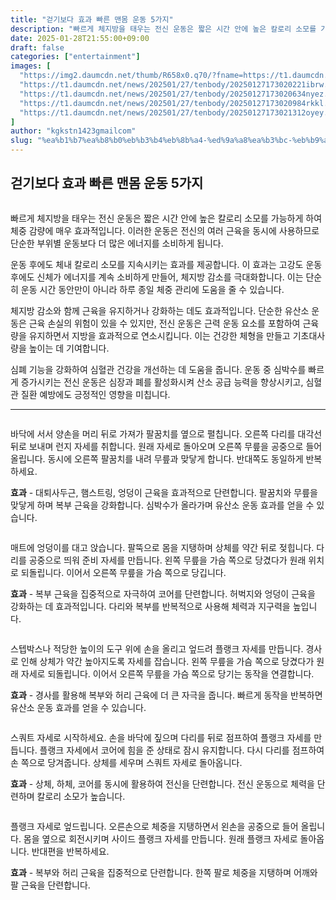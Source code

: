 ```yaml
---
title: "걷기보다 효과 빠른 맨몸 운동 5가지"
description: "빠르게 체지방을 태우는 전신 운동은 짧은 시간 안에 높은 칼로리 소모를 가능하게 하여 체중 감량에 매우 효과적입니다. 이러한 운동은 전신의 여러 근육을 동시에 사용하므로 단순한 부위별 운동보다 더 많은 에너지를 소비하게 됩니다."
date: 2025-01-28T21:55:00+09:00
draft: false
categories: ["entertainment"]
images: [
  "https://img2.daumcdn.net/thumb/R658x0.q70/?fname=https://t1.daumcdn.net/news/202501/27/tenbody/20250127173019919tcqr.png"
  "https://t1.daumcdn.net/news/202501/27/tenbody/20250127173020221ibrw.gif"
  "https://t1.daumcdn.net/news/202501/27/tenbody/20250127173020634nyez.gif"
  "https://t1.daumcdn.net/news/202501/27/tenbody/20250127173020984rkkl.gif"
  "https://t1.daumcdn.net/news/202501/27/tenbody/20250127173021312oyey.gif"
]
author: "kgkstn1423gmailcom"
slug: "%ea%b1%b7%ea%b8%b0%eb%b3%b4%eb%8b%a4-%ed%9a%a8%ea%b3%bc-%eb%b9%a0%eb%a5%b8-%eb%a7%a8%eb%aa%b8-%ec%9a%b4%eb%8f%99-5%ea%b0%80%ec%a7%80"
---
```


<h2 >걷기보다 효과 빠른 맨몸 운동 5가지</h2> <figure ><img src="https://img2.daumcdn.net/thumb/R658x0.q70/?fname=https://t1.daumcdn.net/news/202501/27/tenbody/20250127173019919tcqr.png" alt=""/></figure> <p>빠르게 체지방을 태우는 전신 운동은 짧은 시간 안에 높은 칼로리 소모를 가능하게 하여 체중 감량에 매우 효과적입니다. 이러한 운동은 전신의 여러 근육을 동시에 사용하므로 단순한 부위별 운동보다 더 많은 에너지를 소비하게 됩니다.</p> <p>운동 후에도 체내 칼로리 소모를 지속시키는 효과를 제공합니다. 이 효과는 고강도 운동 후에도 신체가 에너지를 계속 소비하게 만들어, 체지방 감소를 극대화합니다. 이는 단순히 운동 시간 동안만이 아니라 하루 종일 체중 관리에 도움을 줄 수 있습니다.</p> <p>체지방 감소와 함께 근육을 유지하거나 강화하는 데도 효과적입니다. 단순한 유산소 운동은 근육 손실의 위험이 있을 수 있지만, 전신 운동은 근력 운동 요소를 포함하여 근육량을 유지하면서 지방을 효과적으로 연소시킵니다. 이는 건강한 체형을 만들고 기초대사량을 높이는 데 기여합니다.</p> <p>심폐 기능을 강화하여 심혈관 건강을 개선하는 데 도움을 줍니다. 운동 중 심박수를 빠르게 증가시키는 전신 운동은 심장과 폐를 활성화시켜 산소 공급 능력을 향상시키고, 심혈관 질환 예방에도 긍정적인 영향을 미칩니다.</p> <hr /> <figure ><img src="https://t1.daumcdn.net/news/202501/27/tenbody/20250127173020221ibrw.gif" alt=""/></figure> <p>바닥에 서서 양손을 머리 뒤로 가져가 팔꿈치를 옆으로 펼칩니다. 오른쪽 다리를 대각선 뒤로 보내며 런지 자세를 취합니다. 원래 자세로 돌아오며 오른쪽 무릎을 공중으로 들어 올립니다. 동시에 오른쪽 팔꿈치를 내려 무릎과 맞닿게 합니다. 반대쪽도 동일하게 반복하세요.</p> <p><strong>효과</strong> - 대퇴사두근, 햄스트링, 엉덩이 근육을 효과적으로 단련합니다. 팔꿈치와 무릎을 맞닿게 하며 복부 근육을 강화합니다. 심박수가 올라가며 유산소 운동 효과를 얻을 수 있습니다.</p> <figure ><img src="https://t1.daumcdn.net/news/202501/27/tenbody/20250127173020634nyez.gif" alt=""/></figure> <p>매트에 엉덩이를 대고 앉습니다. 팔뚝으로 몸을 지탱하며 상체를 약간 뒤로 젖힙니다. 다리를 공중으로 띄워 준비 자세를 만듭니다. 왼쪽 무릎을 가슴 쪽으로 당겼다가 원래 위치로 되돌립니다. 이어서 오른쪽 무릎을 가슴 쪽으로 당깁니다.</p> <p><strong>효과</strong> - 복부 근육을 집중적으로 자극하여 코어를 단련합니다. 허벅지와 엉덩이 근육을 강화하는 데 효과적입니다. 다리와 복부를 반복적으로 사용해 체력과 지구력을 높입니다.</p> <figure ><img src="https://t1.daumcdn.net/news/202501/27/tenbody/20250127173020984rkkl.gif" alt=""/></figure> <p>스텝박스나 적당한 높이의 도구 위에 손을 올리고 엎드려 플랭크 자세를 만듭니다. 경사로 인해 상체가 약간 높아지도록 자세를 잡습니다. 왼쪽 무릎을 가슴 쪽으로 당겼다가 원래 자세로 되돌립니다. 이어서 오른쪽 무릎을 가슴 쪽으로 당기는 동작을 연결합니다.</p> <p><strong>효과</strong> - 경사를 활용해 복부와 허리 근육에 더 큰 자극을 줍니다. 빠르게 동작을 반복하면 유산소 운동 효과를 얻을 수 있습니다.</p> <figure ><img src="https://t1.daumcdn.net/news/202501/27/tenbody/20250127173021312oyey.gif" alt=""/></figure> <p>스쿼트 자세로 시작하세요. 손을 바닥에 짚으며 다리를 뒤로 점프하여 플랭크 자세를 만듭니다. 플랭크 자세에서 코어에 힘을 준 상태로 잠시 유지합니다. 다시 다리를 점프하여 손 쪽으로 당겨줍니다. 상체를 세우며 스쿼트 자세로 돌아옵니다.</p> <p><strong>효과</strong> - 상체, 하체, 코어를 동시에 활용하여 전신을 단련합니다. 전신 운동으로 체력을 단련하며 칼로리 소모가 높습니다.</p> <figure ><img src="https://t1.daumcdn.net/news/202501/27/tenbody/20250127173021712fsin.gif" alt=""/></figure> <p>플랭크 자세로 엎드립니다. 오른손으로 체중을 지탱하면서 왼손을 공중으로 들어 올립니다. 몸을 옆으로 회전시키며 사이드 플랭크 자세를 만듭니다. 원래 플랭크 자세로 돌아옵니다. 반대편을 반복하세요.</p> <p><strong>효과</strong> - 복부와 허리 근육을 집중적으로 단련합니다. 한쪽 팔로 체중을 지탱하며 어깨와 팔 근육을 단련합니다.</p>